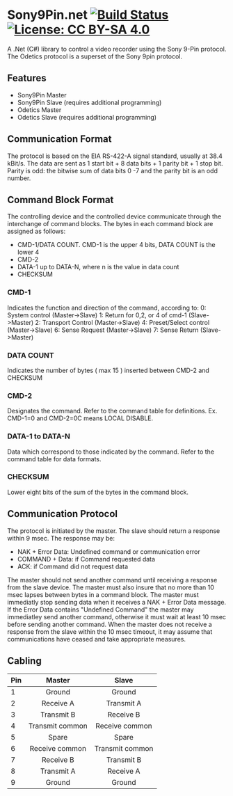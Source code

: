 # Sony9Pin.net [![Build Status](https://travis-ci.org/lathoub/Sony9Pin.net.svg?branch=master)](https://travis-ci.org/lathoub/Sony9Pin.net) [![License: CC BY-SA 4.0](https://img.shields.io/badge/License-CC%20BY--SA%204.0-lightgrey.svg)](http://creativecommons.org/licenses/by-sa/4.0/) 
A .Net (C#) library to control a video recorder using the Sony 9-Pin protocol. The Odetics protocol is a superset of the Sony 9pin protocol. 
## Features
* Sony9Pin Master
* Sony9Pin Slave (requires additional programming)
* Odetics Master
* Odetics Slave (requires additional programming)
## Communication Format
The protocol is based on the EIA RS-422-A signal standard, usually at 38.4 kBit/s. The data are sent as 1 start bit + 8 data bits + 1 parity bit + 1 stop bit. Parity is odd: the bitwise sum of data bits 0 -7 and the parity bit is an odd number.
## Command Block Format
The controlling device and the controlled device communicate through the interchange of command blocks. The bytes in each command block are assigned as follows: 
* CMD-1/DATA COUNT. CMD-1 is the upper 4 bits, DATA COUNT is the lower 4
* CMD-2
* DATA-1 up to DATA-N, where n is the value in data count 
* CHECKSUM

### CMD-1 
Indicates the function and direction of the command, according to: 
0: System control (Master->Slave) 
1: Return for 0,2, or 4 of cmd-1 (Slave->Master) 
2: Transport Control (Master->Slave) 
4: Preset/Select control (Master->Slave) 
6: Sense Request (Master->Slave) 
7: Sense Return (Slave->Master) 
### DATA COUNT 
Indicates the number of bytes ( max 15 ) inserted between CMD-2 and CHECKSUM 
### CMD-2 
Designates the command. Refer to the command table for definitions. Ex. CMD-1=0 and CMD-2=0C means LOCAL DISABLE. 
### DATA-1 to DATA-N 
Data which correspond to those indicated by the command. Refer to the command table for data formats. 
### CHECKSUM 
Lower eight bits of the sum of the bytes in the command block. 
## Communication Protocol
The protocol is initiated by the master. The slave should return a response within 9 msec. The response may be: 
* NAK + Error Data: Undefined command or communication error 
* COMMAND + Data: if Command requested data 
* ACK: if Command did not request data

The master should not send another command until receiving a response from the slave device. The master must also insure that no more than 10 msec lapses between bytes in a command block. The master must immediatly stop sending data when it receives a NAK + Error Data message. If the Error Data contains "Undefined Command" the master may immediatley send another command, otherwise it must wait at least 10 msec before sending another command. When the master does not receive a response from the slave within the 10 msec timeout, it may assume that communications have ceased and take appropriate measures. 

## Cabling
| Pin                 | Master           | Slave  |
| ------------------- |:----------------:|:-----:|
| 1 | Ground    | Ground |
| 2 | Receive A       |   Transmit A |
| 3 | Transmit B      |    Receive B |
| 4 | Transmit common | Receive common |
| 5 | Spare           |   Spare  |
| 6 | Receive common  |    Transmit common |
| 7 | Receive B       | Transmit B |
| 8 | Transmit A      |   Receive A |
| 9 | Ground          |    Ground |
